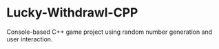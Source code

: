 # Lucky-Withdrawl-CPP
Console-based C++ game project using random number generation and user interaction.
